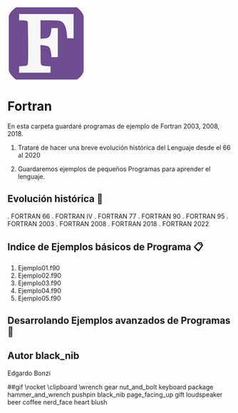 
![FORTRAN](./F.png)

# Fortran
En esta carpeta guardaré programas de ejemplo de Fortran 2003, 2008, 2018.

1. Trataré de hacer una breve evolución histórica del Lenguaje desde el 66 al 2020

2. Guardaremos ejemplos de pequeños Programas para aprender el lenguaje.

## Evolución histórica 🚀

. FORTRAN 66 
. FORTRAN IV
. FORTRAN 77
. FORTRAN 90
. FORTRAN 95
. FORTRAN 2003
. FORTRAN 2008
. FORTRAN 2018
. FORTRAN 2022

## Indice de Ejemplos básicos de Programa 📋
1. Ejemplo01.f90
2. Ejemplo02.f90
3. Ejemplo03.f90
4. Ejemplo04.f90
5. Ejemplo05.f90

## Desarrolando Ejemplos avanzados de Programas 🔧

## Autor black_nib
 Edgardo Bonzi
 
##gif
 \rocket
 \clipboard
 \wrench
gear
nut_and_bolt
keyboard
package
hammer_and_wrench
pushpin
black_nib
page_facing_up
gift
loudspeaker
beer
coffee
nerd_face
heart 
blush


